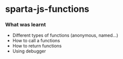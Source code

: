 # sparta-js-functions

### What was learnt
- Different types of functions (anonymous, named...)
- How to call a functions
- How to return functions
- Using debugger
